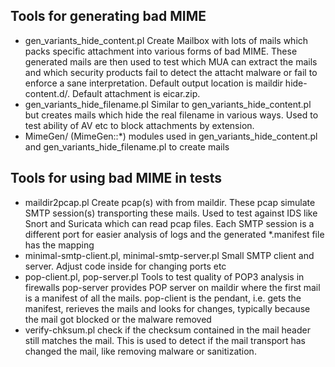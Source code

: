 ## Tools for generating bad MIME

- gen_variants_hide_content.pl
  Create Mailbox with lots of mails which packs specific attachment into various
  forms of bad MIME. These generated mails are then used to test which MUA can
  extract the mails and which security products fail to detect the attacht
  malware or fail to enforce a sane interpretation.
  Default output location is maildir hide-content.d/.
  Default attachment is eicar.zip.
- gen_variants_hide_filename.pl
  Similar to gen_variants_hide_content.pl but creates mails which hide the real
  filename in various ways. Used to test ability of AV etc to block attachments
  by extension.
- MimeGen/ (MimeGen::*)
  modules used in gen_variants_hide_content.pl and gen_variants_hide_filename.pl
  to create mails

## Tools for using bad MIME in tests

- maildir2pcap.pl
  Create pcap(s) with from maildir. These pcap simulate SMTP session(s)
  transporting these mails. Used to test against IDS like Snort and Suricata
  which can read pcap files. Each SMTP session is a different port for easier
  analysis of logs and the generated *.manifest file has the mapping
- minimal-smtp-client.pl, minimal-smtp-server.pl
  Small SMTP client and server. Adjust code inside for changing ports etc
- pop-client.pl, pop-server.pl
  Tools to test quality of POP3 analysis in firewalls
  pop-server provides POP server on maildir where the first mail is a manifest
  of all the mails.  pop-client is the pendant, i.e. gets the manifest, rerieves
  the mails and looks for changes, typically because the mail got blocked or the
  malware removed
- verify-chksum.pl
  check if the checksum contained in the mail header still matches the mail.
  This is used to detect if the mail transport has changed the mail, like
  removing malware or sanitization.


